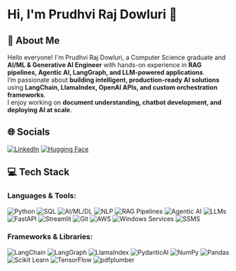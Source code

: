 # Hi, I'm Prudhvi Raj Dowluri 👋

## 🚀 About Me
Hello everyone! I'm Prudhvi Raj Dowluri, a Computer Science graduate and **AI/ML & Generative AI Engineer** with hands-on experience in **RAG pipelines, Agentic AI, LangGraph, and LLM-powered applications**.  
I’m passionate about **building intelligent, production-ready AI solutions** using **LangChain, LlamaIndex, OpenAI APIs, and custom orchestration frameworks**.  
I enjoy working on **document understanding, chatbot development, and deploying AI at scale**.

## 🌐 Socials
[![LinkedIn](https://img.shields.io/badge/-LinkedIn-blue)](https://www.linkedin.com/in/prudhvi-raj-dowluri-412616221/)
[![Hugging Face](https://img.shields.io/badge/-HuggingFace-yellow)](https://huggingface.co/prudhvirajdowluri)

## 💻 Tech Stack

### Languages & Tools:
![Python](https://img.shields.io/badge/-Python-yellow)
![SQL](https://img.shields.io/badge/-SQL-blue)
![AI/ML/DL](https://img.shields.io/badge/-AI%2FML%2FDL-blue)
![NLP](https://img.shields.io/badge/-NLP-blue)
![RAG Pipelines](https://img.shields.io/badge/-RAG%20Pipelines-lightblue)
![Agentic AI](https://img.shields.io/badge/-Agentic%20AI-orange)
![LLMs](https://img.shields.io/badge/-LLMs-yellow)
![FastAPI](https://img.shields.io/badge/-FastAPI-lightgreen)
![Streamlit](https://img.shields.io/badge/-Streamlit-red)
![Git](https://img.shields.io/badge/-Git-red)
![AWS](https://img.shields.io/badge/-AWS-orange)
![Windows Services](https://img.shields.io/badge/-Windows%20Services-lightgrey)
![SSMS](https://img.shields.io/badge/-SSMS-lightblue)

### Frameworks & Libraries:
![LangChain](https://img.shields.io/badge/-LangChain-blue)
![LangGraph](https://img.shields.io/badge/-LangGraph-darkblue)
![LlamaIndex](https://img.shields.io/badge/-LlamaIndex-red)
![PydanticAI](https://img.shields.io/badge/-PydanticAI-purple)
![NumPy](https://img.shields.io/badge/-NumPy-lightblue)
![Pandas](https://img.shields.io/badge/-Pandas-lightgrey)
![Scikit Learn](https://img.shields.io/badge/-Scikit%20Learn-orange)
![TensorFlow](https://img.shields.io/badge/-TensorFlow-orange)
![pdfplumber](https://img.shields.io/badge/-pdfplumber-brown)
